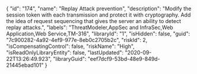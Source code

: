 {
  "id": "174",
  "name": "Replay Attack prevention",
  "description": "Modify the session token with each transmission and protect it with cryptography. Add the idea of request sequencing that gives the server an ability to detect replay attacks.",
  "labels": "ThreatModeler,AppSec and InfraSec,Web Application,Web Service,TM-316",
  "libraryId": "1",
  "isHidden": false,
  "guid": "7c900282-4a92-4ef9-977e-8eb0c2705b2c",
  "riskId": 2,
  "isCompensatingControl": false,
  "riskName": "High",
  "isReadOnlyLibraryEntity": false,
  "lastUpdated": "2020-09-22T13:26:49.923",
  "libraryGuid": "eef7dcf9-53bd-48e9-849d-21445ebad101"
}